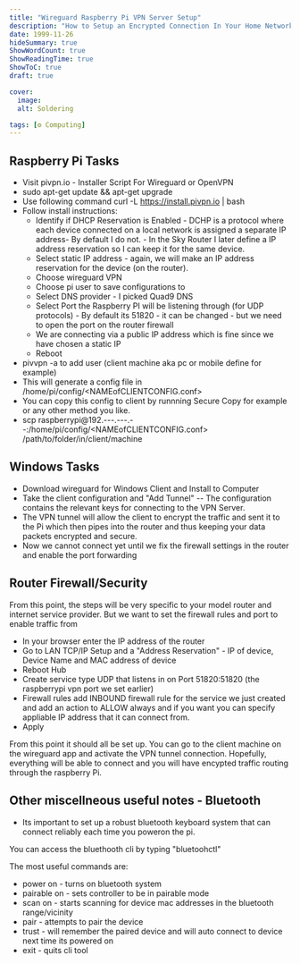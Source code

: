 ```yaml
---
title: "Wireguard Raspberry Pi VPN Server Setup"
description: "How to Setup an Encrypted Connection In Your Home Network"
date: 1999-11-26
hideSummary: true
ShowWordCount: true
ShowReadingTime: true
ShowToC: true
draft: true

cover:
  image: 
  alt: Soldering

tags: [⚙️ Computing]
---
```


## Raspberry Pi Tasks
- Visit pivpn.io - Installer Script For Wireguard or OpenVPN
- sudo apt-get update && apt-get upgrade
- Use following command curl -L https://install.pivpn.io | bash
- Follow install instructions:
    - Identify if DHCP Reservation is Enabled - DCHP is a protocol where each device connected on a local network is assigned a separate IP address-  By default I do not. - In the Sky Router I later define a IP address reservation so I can keep it for the same device.
    - Select static IP address  - again, we will make an IP address reservation for the device (on the router).
    - Choose wireguard VPN
    - Choose pi user to save configurations to
    - Select DNS provider - I picked Quad9 DNS
    - Select Port the Raspberry PI will be listening through (for UDP protocols) - By default its 51820 - it can be changed - but we need to open the port on the router firewall
    - We are connecting via a public IP address which is fine since we have chosen a static IP
    - Reboot
- pivvpn -a to add user (client machine aka pc or mobile define for example)
- This will generate a config file in /home/pi/config/<NAMEofCLIENTCONFIG.conf>
- You can copy this config to client by runnning Secure Copy for example or any other method you like.
- scp raspberrypi@192.---.---.--:/home/pi/config/<NAMEofCLIENTCONFIG.conf> /path/to/folder/in/client/machine

## Windows Tasks
- Download wireguard for Windows Client and Install to Computer
- Take the client configuration and "Add Tunnel" -- The configuration contains the relevant keys for connecting to the VPN Server.
- The VPN tunnel will allow the client to encrypt the traffic and sent it to the Pi which then pipes into the router and thus keeping your data packets encrypted and secure.
- Now we cannot connect yet until we fix the firewall settings in the router and enable the port forwarding

## Router Firewall/Security
From this point, the steps will be very specific to your model router and internet service provider. But we want to set the firewall rules and port to enable traffic from 
- In your browser enter the IP address of the router
- Go to LAN TCP/IP Setup and a "Address Reservation" - IP of device, Device Name and MAC address of device
- Reboot Hub
- Create service type UDP that listens in on Port 51820:51820 (the raspberrypi vpn port we set earlier)
- Firewall rules add INBOUND firewall rule for the service we just created and add an action to ALLOW always and if you want you can specify appliable IP address that it can connect from.
- Apply

From this point it should all be set up. You can go to the client machine on the wireguard app and activate the VPN tunnel connection. Hopefully, everything will be able to connect and you will have encypted traffic routing through the raspberry Pi.

## Other miscellneous useful notes - Bluetooth
- Its important to set up a robust bluetooth keyboard system that can connect reliably each time you poweron the pi.

You can access the bluethooth cli by typing "bluetoohctl"

The most useful commands are:
- power on - turns on bluetooth system
- pairable on - sets controller to be in pairable mode
- scan on - starts scanning for device mac addresses in the bluetooth range/vicinity
- pair <device mac address> - attempts to pair the device
- trust <device mac address> - will remember the paired device and will auto connect to device next time its powered on
- exit - quits cli tool
